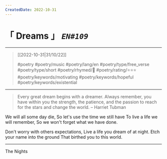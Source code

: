 ```yaml
---
CreatedDate: 2022-10-31
---
```

# &#12300; Dreams &#12301; *`EN#109`*

---

> [[2022-10-31|31/10/22]]
> 
> #poetry 
> #poetry/music 
> #poetry/lang/en 
> #poetry/type/free_verse #poetry/type/short 
> #poetry/rhymed/🔴 
> #poetry/rating/⭐⭐⭐ 
> #poetry/keywords/motivating #poetry/keywords/hopeful #poetry/keywords/existential 

---

> Every great dream begins with a dreamer. Always remember, you have within you the strength, the patience, and the passion to reach for the stars and change the world.
– Harriet Tubman

We will all some day die,
So let's use the time we still have
To live a life we will remember,
So we won't forget what we have done.

Don't worry with others expectations,
Live a life you dream of at night.
Etch your name into the ground
That birthed you to this world.

---

The Nights